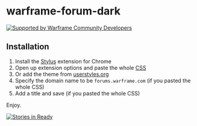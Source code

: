 # warframe-forum-dark

[![Supported by Warframe Community Developers](https://warframestat.us/wfcd.png)](https://github.com/WFCD "Supported by Warframe Community Developers")

## Installation

1. Install the [Stylus](https://chrome.google.com/webstore/detail/stylus/clngdbkpkpeebahjckkjfobafhncgmne?hl=en) extension for Chrome
1. Open up extension options and paste the whole [CSS](https://raw.githubusercontent.com/aliasfalse/warframe-forum-dark/master/warframe-forum-dark.css)
1.    Or add the theme from [userstyles.org](https://userstyles.org/styles/127678/warframe-forums-dark-reskin)
1. Specify the domain name to be `forums.warframe.com` (if you pasted the whole CSS)
1. Add a title and save (if you pasted the whole CSS)

Enjoy.

[![Stories in Ready](https://badge.waffle.io/aliasfalse/warframe-forum-dark.png?label=ready&title=Ready)](https://waffle.io/aliasfalse/warframe-forum-dark)
